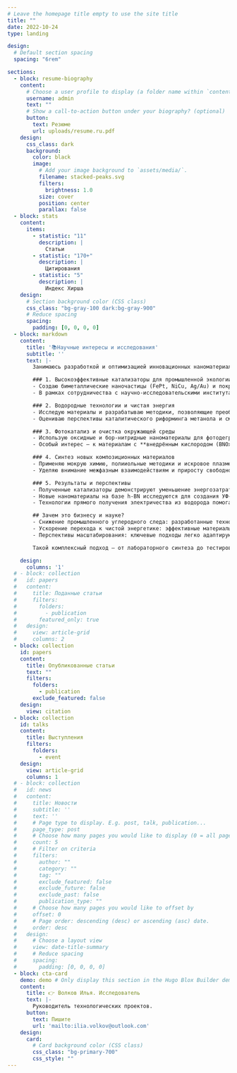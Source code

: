 ```yaml
---
# Leave the homepage title empty to use the site title
title: ""
date: 2022-10-24
type: landing

design:
  # Default section spacing
  spacing: "6rem"

sections:
  - block: resume-biography
    content:
      # Choose a user profile to display (a folder name within `content/authors/`)
      username: admin
      text: ""
      # Show a call-to-action button under your biography? (optional)
      button:
        text: Резюме
        url: uploads/resume.ru.pdf
    design:
      css_class: dark
      background:
        color: black
        image:
          # Add your image background to `assets/media/`.
          filename: stacked-peaks.svg
          filters:
            brightness: 1.0
          size: cover
          position: center
          parallax: false
  - block: stats
    content:
      items:
        - statistic: "11"
          description: |
            Статьи
        - statistic: "170+"
          description: |
            Цитирования
        - statistic: "5"
          description: |
            Индекс Хирша
    design:
      # Section background color (CSS class)
      css_class: "bg-gray-100 dark:bg-gray-900"
      # Reduce spacing
      spacing:
        padding: [0, 0, 0, 0]
  - block: markdown
    content:
      title: '📚Научные интересы и исследования'
      subtitle: ''
      text: |-
        Занимаюсь разработкой и оптимизацией инновационных наноматериалов и гетерогенных катализаторов для решения актуальных задач в области экологии и энергетики. Мои проекты ориентированы на повышение эффективности реакций окисления и гидрирования, а также на паровой риформинг метанола, превращение CO₂ в востребованные химические продукты и получение чистой энергии из водорода.

        ### 1. Высокоэффективные катализаторы для промышленной экологии
        - Создаю биметаллические наночастицы (FePt, NiCu, Ag/Au) и покрытия на основе гексагонального нитрида бора (h-BN). Это помогает снижать температуру начала реакции и повышать селективность в таких процессах, как CO-окисление и гидрирование CO₂.
        - В рамках сотрудничества с научно-исследовательскими институтами участвую в разработке катализаторов для более рациональной утилизации парниковых газов.

        ### 2. Водородные технологии и чистая энергия
        - Исследую материалы и разрабатываю методики, позволяющие преобразовывать водород или природный газ в электричество. [Проект](https://strana-rosatom.ru/2023/11/16/giredmet-razrabotaet-tehnologiju-p/) Твердооксидных топливных элементов реализуемый в АО «Гиредмет» отражает потенциал таких систем для промышленности и домашних хозяйств.  
        - Оцениваю перспективы каталитического риформинга метанола и смешанных систем «водород + паровой риформинг», что важно для низкоуглеродной энергетики и выполнения ESG-требований.

        ### 3. Фотокатализ и очистка окружающей среды
        - Использую оксидные и бор-нитридные наноматериалы для фотодеградации органических загрязнений и глубокого окисления токсичных выбросов.
        - Особый интерес — к материалам с **внедрённым кислородом (BNOx)**, повышающим светопоглощение и каталитическую активность в УФ- и видимой областях.

        ### 4. Синтез новых композиционных материалов
        - Применяю мокрую химию, полииольные методики и искровое плазменное спекание (SPS) для формирования наноструктурированных композиций на основе Cu, Fe, Ni, Mo, W и других металлов.
        - Уделяю внимание межфазным взаимодействиям и приросту свободной энергии поверхности, за счёт чего удаётся стабилизировать наночастицы и продлить ресурс катализаторов.

        ### 5. Результаты и перспективы
        - Полученные катализаторы демонстрируют уменьшение энергозатрат в реакциях окисления CO на 30–40% и повышенную конверсию CO₂.
        - Новые наноматериалы на базе h-BN исследуются для создания УФ-фотодетекторов и фотокаталитических систем, что открывает перспективы в мониторинге окружающей среды и «зелёной» химии.
        - Технологии прямого получения электричества из водорода помогают заложить основу для чистой энергетики будущего.

        ## Зачем это бизнесу и науке?
        - Снижение промышленного углеродного следа: разработанные технологии помогают экономить ресурсы и соответствуют тренду ESG, повышая конкурентоспособность производства.
        - Ускорение перехода к чистой энергетике: эффективные материалы для низкотемпературного реформинга метанола и утилизации CO₂.
        - Перспективы масштабирования: ключевые подходы легко адаптируются для коммерческих установок и крупномасштабного выпуска нанокатализаторов.

        Такой комплексный подход — от лабораторного синтеза до тестирования и оптимизации — позволяет оперативно выводить на рынок высокотехнологичные и экологически безопасные решения, востребованные в автомобильной, нефтегазовой и химической отраслях. Я открыт к сотрудничеству, коммерческим проектам и совместным исследованиям, нацеленным на развитие энергосберегающих и экологически чистых технологий.

    design:
      columns: '1'
  # - block: collection
  #   id: papers
  #   content:
  #     title: Поданные статьи
  #     filters:
  #       folders:
  #         - publication
  #       featured_only: true
  #   design:
  #     view: article-grid
  #     columns: 2
  - block: collection
    id: papers
    content:
      title: Опубликованные статьи
      text: ""
      filters:
        folders:
          - publication
        exclude_featured: false
    design:
      view: citation
  - block: collection
    id: talks
    content:
      title: Выступления
      filters:
        folders:
          - event
    design:
      view: article-grid
      columns: 1
  # - block: collection
  #   id: news
  #   content:
  #     title: Новости
  #     subtitle: ''
  #     text: ''
  #     # Page type to display. E.g. post, talk, publication...
  #     page_type: post
  #     # Choose how many pages you would like to display (0 = all pages)
  #     count: 5
  #     # Filter on criteria
  #     filters:
  #       author: ""
  #       category: ""
  #       tag: ""
  #       exclude_featured: false
  #       exclude_future: false
  #       exclude_past: false
  #       publication_type: ""
  #     # Choose how many pages you would like to offset by
  #     offset: 0
  #     # Page order: descending (desc) or ascending (asc) date.
  #     order: desc
  #   design:
  #     # Choose a layout view
  #     view: date-title-summary
  #     # Reduce spacing
  #     spacing:
  #       padding: [0, 0, 0, 0]
  - block: cta-card
    demo: demo # Only display this section in the Hugo Blox Builder demo site
    content:
      title: 👉 Волков Илья. Исследователь
      text: |-
        Руководитель технологических проектов.
      button:
        text: Пишите
        url: 'mailto:ilia.volkov@outlook.com'
    design:
      card:
        # Card background color (CSS class)
        css_class: "bg-primary-700"
        css_style: ""
---
```

